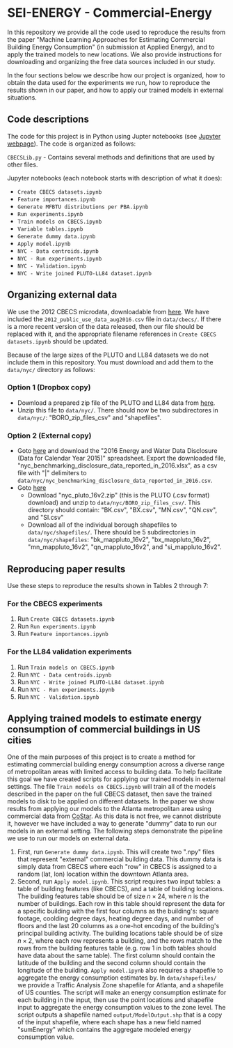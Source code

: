 # SEI-ENERGY - Commercial-Energy

In this repository we provide all the code used to reproduce the results from the paper "Machine Learning Approaches for Estimating Commercial Building Energy Consumption" (in submission at Applied Energy), and to apply the trained models to new locations. We also provide instructions for downloading and organizing the free data sources included in our study.

In the four sections below we describe how our project is organized, how to obtain the data used for the experiments we run, how to reproduce the results shown in our paper, and how to apply our trained models in external situations.



## Code descriptions

The code for this project is in Python using Jupter notebooks (see [Jupyter webpage](http://jupyter.org/)). The code is organized as follows:

`CBECSLib.py` - Contains several methods and definitions that are used by other files.

Jupyter notebooks (each notebook starts with description of what it does):
- `Create CBECS datasets.ipynb`
- `Feature importances.ipynb` 
- `Generate MFBTU distributions per PBA.ipynb`
- `Run experiments.ipynb`
- `Train models on CBECS.ipynb`
- `Variable tables.ipynb`
- `Generate dummy data.ipynb`
- `Apply model.ipynb`
- `NYC - Data centroids.ipynb`
- `NYC - Run experiments.ipynb`
- `NYC - Validation.ipynb`
- `NYC - Write joined PLUTO-LL84 dataset.ipynb`



## Organizing external data

We use the 2012 CBECS microdata, downloadable from [here](https://www.eia.gov/consumption/commercial/data/2012/index.php?view=microdata). We have included the `2012_public_use_data_aug2016.csv` file in `data/cbecs/`. If there is a more recent version of the data released, then our file should be replaced with it, and the appropriate filename references in `Create CBECS datasets.ipynb` should be updated.

Because of the large sizes of the PLUTO and LL84 datasets we do not include them in this repository. You must download and add them to the `data/nyc/` directory as follows:


### Option 1 (Dropbox copy)
- Download a prepared zip file of the PLUTO and LL84 data from [here](https://www.dropbox.com/s/uefktqmsj63z387/nyc.zip?dl=0).
- Unzip this file to `data/nyc/`. There should now be two subdirectores in `data/nyc/`: "BORO_zip_files_csv" and "shapefiles".


### Option 2 (External copy)
- Goto [here](http://www.nyc.gov/html/gbee/html/plan/ll84_scores.shtml) and download the "2016 Energy and Water Data Disclosure (Data for Calendar Year 2015)" spreadsheet. Export the downloaded file, "nyc_benchmarking_disclosure_data_reported_in_2016.xlsx", as a csv file with "|" delimiters to `data/nyc/nyc_benchmarking_disclosure_data_reported_in_2016.csv`.
- Goto [here](https://www1.nyc.gov/site/planning/data-maps/open-data/dwn-pluto-mappluto.page)
    - Download "nyc_pluto_16v2.zip" (this is the PLUTO (.csv format) download) and unzip to `data/nyc/BORO_zip_files_csv/`. This directory should contain: "BK.csv", "BX.csv", "MN.csv", "QN.csv", and "SI.csv"
    - Download all of the individual borough shapefiles to `data/nyc/shapefiles/`. There should be 5 subdirectories in `data/nyc/shapefiles`: "bk_mappluto_16v2", "bx_mappluto_16v2", "mn_mappluto_16v2", "qn_mappluto_16v2", and "si_mappluto_16v2".



## Reproducing paper results

Use these steps to reproduce the results shown in Tables 2 through 7:


### For the CBECS experiments

1. Run `Create CBECS datasets.ipynb`
2. Run `Run experiments.ipynb`
3. Run `Feature importances.ipynb`


### For the LL84 validation experiments

1. Run `Train models on CBECS.ipynb`
2. Run `NYC - Data centroids.ipynb`
3. Run `NYC - Write joined PLUTO-LL84 dataset.ipynb`
4. Run `NYC - Run experiments.ipynb`
5. Run `NYC - Validation.ipynb`



## Applying trained models to estimate energy consumption of commercial buildings in US cities

One of the main purposes of this project is to create a method for estimating commercial building energy consumption across a diverse range of metropolitan areas with limited access to building data. To help facilitate this goal we have created scripts for applying our trained models in external settings. The file `Train models on CBECS.ipynb` will train all of the models described in the paper on the full CBECS dataset, then save the trained models to disk to be applied on different datasets. In the paper we show results from applying our models to the Atlanta metropolitan area using commercial data from [CoStar](http://www.costar.com/). As this data is not free, we cannot distribute it, however we have included a way to generate "dummy" data to run our models in an external setting. The following steps demonstrate the pipeline we use to run our models on external data.

1. First, run `Generate dummy data.ipynb`. This will create two ".npy" files that represent "external" commercial building data. This dummy data is simply data from CBECS where each "row" in CBECS is assigned to a random (lat, lon) location within the downtown Atlanta area.
2. Second, run `Apply model.ipynb`. This script requires two input tables: a table of building features (like CBECS), and a table of building locations. The building features table should be of size $n \times 24$, where $n$ is the number of buildings. Each row in this table should represent the data for a specific building with the first four columns as the building's: square footage, coolding degree days, heating degree days, and number of floors and the last 20 columns as a one-hot encoding of the building's principal building activity. The building locations table should be of size $n \times 2$, where each row represents a building, and the rows match to the rows from the building features table (e.g. row 1 in both tables should have data about the same table). The first column should contain the latitude of the building and the second column should contain the longitude of the building. `Apply model.ipynb` also requires a shapefile to aggregate the energy consumption estimates by. In `data/shapefiles/` we provide a Traffic Analysis Zone shapefile for Atlanta, and a shapefile of US counties. The script will make an energy consumption estimate for each building in the input, then use the point locations and shapefile input to aggregate the energy consumption values to the zone level. The script outputs a shapefile named `output/ModelOutput.shp` that is a copy of the input shapefile, where each shape has a new field named "sumEnergy" which contains the aggregate modeled energy consumption value.